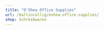 ```yaml
---
title: "O'Shea Office Supplies"
url: /ballincollig/oshea-office-supplies/
shop: Schreibwaren
---
```

